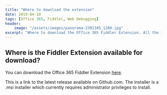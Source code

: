 ```yaml
---
title: "Where to download the extension"
date: 2019-04-10
tags: [Office 365, Fiddler, Web Debugging]
header:
    image: "/assets/images/panorama-2391345_1280.jpg"
excerpt: "Where to download the Office 365 Fiddler Extension. All the information you need is here."
---
```


<h2>Where is the Fiddler Extension available for download?</h2>

You can download the Office 365 Fiddler Extension <a href="https://aka.ms/O365FiddlerExtension" target="_blank">here</a>.

This is a link to the latest release available on Github.com. The installer is a .msi installer which currently requires administrator privileges to install.